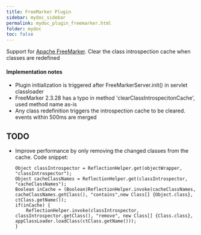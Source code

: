 ```yaml
---
title: FreeMarker Plugin
sidebar: mydoc_sidebar
permalink: mydoc_plugin_freemarker.html
folder: mydoc
toc: false
---
```


Support for [Apache FreeMarker](https://freemarker.apache.org/). Clear the class introspection cache when classes are redefined


#### Implementation notes
* Plugin initialization is triggered after FreeMarkerServer.init() in servlet classloader
* FreeMarker 2.3.28 has a typo in method 'clearClassIntrospecitonCache', used method name as-is
* Any class redefinition triggers the introspection cache to be cleared. events within 500ms are merged

## TODO
* Improve performance by only removing the changed classes from the cache. Code snippet:
    ```
    Object classIntrospector = ReflectionHelper.get(objectWrapper, "classIntrospector");
    Object cacheClassNames = ReflectionHelper.get(classIntrospector, "cacheClassNames");
    Boolean inCache = (Boolean)ReflectionHelper.invoke(cacheClassNames, cacheClassNames.getClass(), "contains",new Class[] {Object.class}, ctClass.getName());
    if(inCache) {
        ReflectionHelper.invoke(classIntrospector, classIntrospector.getClass(), "remove", new Class[] {Class.class}, appClassLoader.loadClass(ctClass.getName()));
    }
    ```
